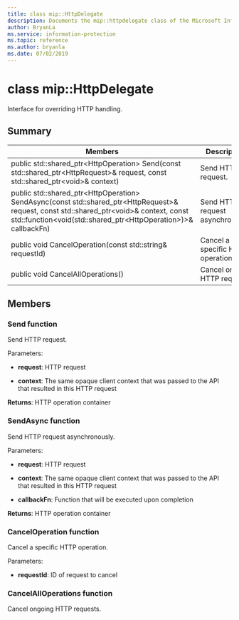 ```yaml
---
title: class mip::HttpDelegate 
description: Documents the mip::httpdelegate class of the Microsoft Information Protection (MIP) SDK.
author: BryanLa
ms.service: information-protection
ms.topic: reference
ms.author: bryanla
ms.date: 07/02/2019
---
```


# class mip::HttpDelegate 
Interface for overriding HTTP handling.
  
## Summary
 Members                        | Descriptions                                
--------------------------------|---------------------------------------------
public std::shared_ptr\<HttpOperation\> Send(const std::shared_ptr\<HttpRequest\>& request, const std::shared_ptr\<void\>& context)  |  Send HTTP request.
public std::shared_ptr\<HttpOperation\> SendAsync(const std::shared_ptr\<HttpRequest\>& request, const std::shared_ptr\<void\>& context, const std::function\<void(std::shared_ptr\<HttpOperation\>)\>& callbackFn)  |  Send HTTP request asynchronously.
public void CancelOperation(const std::string& requestId)  |  Cancel a specific HTTP operation.
public void CancelAllOperations()  |  Cancel ongoing HTTP requests.
  
## Members
  
### Send function
Send HTTP request.

Parameters:  
* **request**: HTTP request 


* **context**: The same opaque client context that was passed to the API that resulted in this HTTP request



  
**Returns**: HTTP operation container
  
### SendAsync function
Send HTTP request asynchronously.

Parameters:  
* **request**: HTTP request 


* **context**: The same opaque client context that was passed to the API that resulted in this HTTP request 


* **callbackFn**: Function that will be executed upon completion



  
**Returns**: HTTP operation container
  
### CancelOperation function
Cancel a specific HTTP operation.

Parameters:  
* **requestId**: ID of request to cancel


  
### CancelAllOperations function
Cancel ongoing HTTP requests.